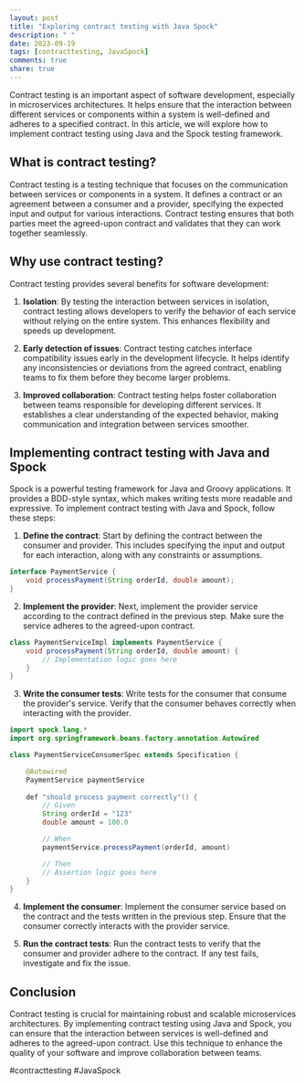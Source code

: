 ```yaml
---
layout: post
title: "Exploring contract testing with Java Spock"
description: " "
date: 2023-09-19
tags: [contracttesting, JavaSpock]
comments: true
share: true
---
```


Contract testing is an important aspect of software development, especially in microservices architectures. It helps ensure that the interaction between different services or components within a system is well-defined and adheres to a specified contract. In this article, we will explore how to implement contract testing using Java and the Spock testing framework.

## What is contract testing?

Contract testing is a testing technique that focuses on the communication between services or components in a system. It defines a contract or an agreement between a consumer and a provider, specifying the expected input and output for various interactions. Contract testing ensures that both parties meet the agreed-upon contract and validates that they can work together seamlessly.

## Why use contract testing?

Contract testing provides several benefits for software development:

1. **Isolation**: By testing the interaction between services in isolation, contract testing allows developers to verify the behavior of each service without relying on the entire system. This enhances flexibility and speeds up development.

2. **Early detection of issues**: Contract testing catches interface compatibility issues early in the development lifecycle. It helps identify any inconsistencies or deviations from the agreed contract, enabling teams to fix them before they become larger problems.

3. **Improved collaboration**: Contract testing helps foster collaboration between teams responsible for developing different services. It establishes a clear understanding of the expected behavior, making communication and integration between services smoother.

## Implementing contract testing with Java and Spock

Spock is a powerful testing framework for Java and Groovy applications. It provides a BDD-style syntax, which makes writing tests more readable and expressive. To implement contract testing with Java and Spock, follow these steps:

1. **Define the contract**: Start by defining the contract between the consumer and provider. This includes specifying the input and output for each interaction, along with any constraints or assumptions.

```java
interface PaymentService {
    void processPayment(String orderId, double amount);
}
```

2. **Implement the provider**: Next, implement the provider service according to the contract defined in the previous step. Make sure the service adheres to the agreed-upon contract.

```java
class PaymentServiceImpl implements PaymentService {
    void processPayment(String orderId, double amount) {
        // Implementation logic goes here
    }
}
```

3. **Write the consumer tests**: Write tests for the consumer that consume the provider's service. Verify that the consumer behaves correctly when interacting with the provider.

```java
import spock.lang.*
import org.springframework.beans.factory.annotation.Autowired

class PaymentServiceConsumerSpec extends Specification {

    @Autowired
    PaymentService paymentService
    
    def "should process payment correctly"() {
        // Given
        String orderId = "123"
        double amount = 100.0

        // When
        paymentService.processPayment(orderId, amount)

        // Then
        // Assertion logic goes here
    }
}
```

4. **Implement the consumer**: Implement the consumer service based on the contract and the tests written in the previous step. Ensure that the consumer correctly interacts with the provider service.

5. **Run the contract tests**: Run the contract tests to verify that the consumer and provider adhere to the contract. If any test fails, investigate and fix the issue.

## Conclusion

Contract testing is crucial for maintaining robust and scalable microservices architectures. By implementing contract testing using Java and Spock, you can ensure that the interaction between services is well-defined and adheres to the agreed-upon contract. Use this technique to enhance the quality of your software and improve collaboration between teams.

#contracttesting #JavaSpock